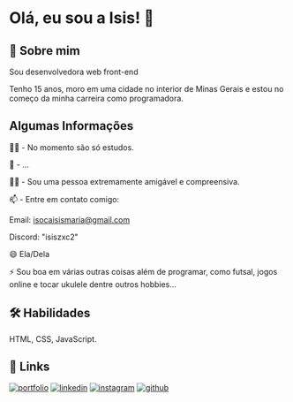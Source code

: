 
# Olá, eu sou a Isis! 👋


## 🚀 Sobre mim
Sou desenvolvedora web front-end

Tenho 15 anos, moro em uma cidade no interior de Minas Gerais e estou no começo da minha carreira como programadora.

## Algumas Informações

👩‍💻 - No momento são só estudos.

🧠 - ...

👯‍♀️ - Sou uma pessoa extremamente amigável e compreensiva.

📫 - Entre em contato comigo:

Email: isocaisismaria@gmail.com

Discord: "isiszxc2"

😄 Ela/Dela

⚡️ Sou boa em várias outras coisas além de programar, como futsal, jogos online e tocar ukulele dentre outros hobbies...

## 🛠 Habilidades
HTML, CSS, JavaScript.

## 🔗 Links
[![portfolio](https://img.shields.io/badge/my_portfolio-111?style=for-the-badge&logo=ko-fi&logoColor=white)]()
[![linkedin](https://img.shields.io/badge/linkedin-0A66C2?style=for-the-badge&logo=linkedin&logoColor=white)](https://www.linkedin.com/in/isis-maria-dos-santos-5991802b9/)
[![instagram](https://img.shields.io/badge/instagram-831d1c?style=for-the-badge&logo=instagram&logoColor=white)](https://www.instagram.com/isis_.00/)
[![github](https://img.shields.io/badge/github-000?style=for-the-badge&logo=github&logoColor=white)](https://github.com/isoc4)
